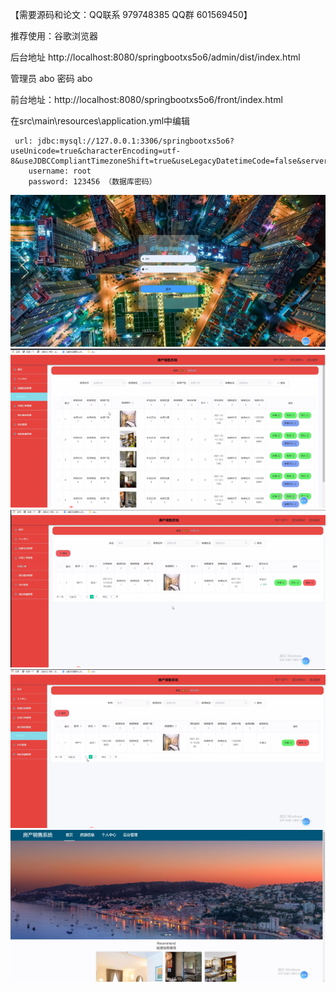

【需要源码和论文：QQ联系 979748385 QQ群 601569450】

推荐使用：谷歌浏览器 

后台地址
http://localhost:8080/springbootxs5o6/admin/dist/index.html

管理员  abo 密码 abo


前台地址：http://localhost:8080/springbootxs5o6/front/index.html



在src\main\resources\application.yml中编辑
											
	 url: jdbc:mysql://127.0.0.1:3306/springbootxs5o6?useUnicode=true&characterEncoding=utf-8&useJDBCCompliantTimezoneShift=true&useLegacyDatetimeCode=false&serverTimezone=UTC
	    username: root
	    password: 123456 （数据库密码）

![输入图片说明](2748bb576cc3ccc0153df8794905751.png)
![输入图片说明](ff68e72450c33bdd80b2689ddea1335.png)
![输入图片说明](0ea3e195d14dcf488a512529abfb0fa.png)
![输入图片说明](6d23b0f7316d1314ea54771d5cb6638.png)
![输入图片说明](4c882efeade963ca44bb2f28023cc4d.png)